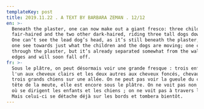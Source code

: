 ```yaml
---
templateKey: post
title: 2019.11.22 . A TEXT BY BARBARA ZEMAN . 12/12
en: >-
  Beneath the plaster, one can now make out a giant fresco: three children, one
  fair-haired and the two other dark-haired, riding three tall dogs down a path.
  One can’t see the lead dog’s head, as it’s still beneath the plaster, nor does
  one see towards just what the children and the dogs are moving; one can’t see
  through the plaster, but it’s already separated somewhat from the wall at its
  edges and will soon fall off.
fr: >-
  Sous le plâtre, on peut désormais voir une grande fresque : trois enfants,
  l'un aux cheveux clairs et les deux autres aux cheveux foncés, chevauchent
  trois grands chiens sur une allée. On ne peut pas voir la gueule du chien en
  tête de la meute, elle est encore sous le plâtre. On ne voit pas non plus vers
  où se dirigent les enfants et les chiens ; on ne voit pas à travers le plâtre.
  Mais celui-ci se détache déjà sur les bords et tombera bientôt.
---
```


